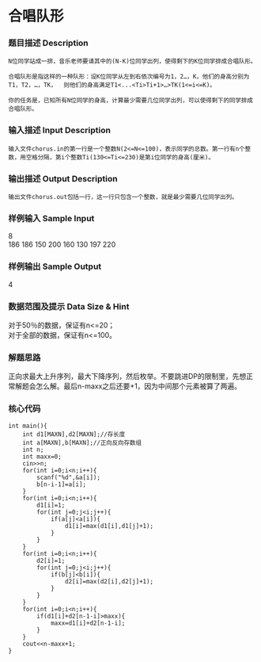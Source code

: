 # 合唱队形
### 题目描述 Description
    N位同学站成一排，音乐老师要请其中的(N-K)位同学出列，使得剩下的K位同学排成合唱队形。

    合唱队形是指这样的一种队形：设K位同学从左到右依次编号为1，2…，K，他们的身高分别为T1，T2，…，TK，  则他们的身高满足T1<...<Ti>Ti+1>…>TK(1<=i<=K)。

    你的任务是，已知所有N位同学的身高，计算最少需要几位同学出列，可以使得剩下的同学排成合唱队形。

### 输入描述 Input Description
    输入文件chorus.in的第一行是一个整数N(2<=N<=100)，表示同学的总数。第一行有n个整数，用空格分隔，第i个整数Ti(130<=Ti<=230)是第i位同学的身高(厘米)。

### 输出描述 Output Description
    输出文件chorus.out包括一行，这一行只包含一个整数，就是最少需要几位同学出列。

### 样例输入 Sample Input
8</br>
186 186 150 200 160 130 197 220
### 样例输出 Sample Output
4
### 数据范围及提示 Data Size & Hint
对于50％的数据，保证有n<=20；</br>
对于全部的数据，保证有n<=100。
### 解题思路
正向求最大上升序列，最大下降序列，然后枚举。不要跳进DP的限制里，先想正常解题会怎么解。最后n-maxx之后还要+1，因为中间那个元素被算了两遍。
### 核心代码
```
int main(){
	int d1[MAXN],d2[MAXN];//存长度 
	int a[MAXN],b[MAXN];//正向反向存数组 
	int n;
	int maxx=0;
	cin>>n;
	for(int i=0;i<n;i++){
		scanf("%d",&a[i]);
		b[n-i-1]=a[i];
	} 
	for(int i=0;i<n;i++){
		d1[i]=1;
		for(int j=0;j<i;j++){
			if(a[j]<a[i]){
				d1[i]=max(d1[i],d1[j]+1);
			}
		}
	}
	for(int i=0;i<n;i++){
		d2[i]=1;
		for(int j=0;j<i;j++){
			if(b[j]<b[i]){
				d2[i]=max(d2[i],d2[j]+1);
			}
		}
	}
	for(int i=0;i<n;i++){
		if(d1[i]+d2[n-1-i]>maxx){
			maxx=d1[i]+d2[n-1-i];
		}
	}
	cout<<n-maxx+1;
} 
```